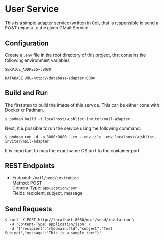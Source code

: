 # User Service

This is a simple adapter service (written in Go), that is responsible to send a POST request to the given GMail-Service

## Configuration

Create a `.env` file in the root directory of this project, that contains the following environment variables:

```
SERVICE_ADDRESS=:8080

DATABASE_URL=http://database-adapter:8080
```

## Build and Run

The first step to build the image of this service. This can be either done with Docker or Padman.

```
$ podman build -t localhost/wishlist-inviter/mail-adapter .
```

Next, it is possible to run the service using the following command:

```
$ podman run -d -p 8080:8080 --rm --env-file .env localhost/wishlist-inviter/mail-adapter
```

It is important to map the exact same OS port to the container port.

## REST Endpoints

-   Endpoint: `/mail/send/invitation` \
    Method: POST \
    Content-Type: `application/json` \
    Fields: recipient, subject, message

## Send Requests

```
$ curl -X POST http://localhost:8080/mail/send/invitation \
  -H 'Content-Type: application/json' \
  -d '{"recipient":"r@domain.tld","subject":"Test Subject","message":"This is a sample text"}'
```
